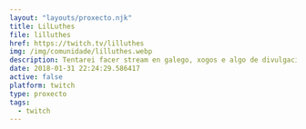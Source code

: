 ```yaml
---
layout: "layouts/proxecto.njk"
title: LilLuthes
file: lilluthes
href: https://twitch.tv/lilluthes
img: /img/comunidade/lilluthes.webp
description: Tentarei facer stream en galego, xogos e algo de divulgación natural eu que sei
date: 2018-01-31 22:24:29.586417
active: false
platform: twitch
type: proxecto
tags:
  - twitch
---
```

